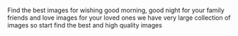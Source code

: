 Find the best images for wishing good morning, good night for your family friends and love images for your loved ones we have very large collection of images so start find the best and high quality images
